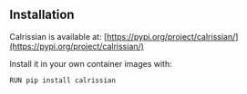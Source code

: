 ## Installation

Calrissian is available at: [https://pypi.org/project/calrissian/](https://pypi.org/project/calrissian/)

Install it in your own container images with:

```
RUN pip install calrissian
```

